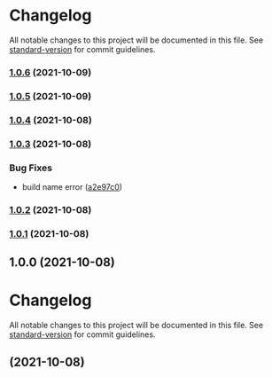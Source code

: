 # Changelog

All notable changes to this project will be documented in this file. See [standard-version](https://github.com/conventional-changelog/standard-version) for commit guidelines.

### [1.0.6](https://github.com/jaslioin/useLog/compare/v1.0.5...v1.0.6) (2021-10-09)

### [1.0.5](https://github.com/jaslioin/useLog/compare/v1.0.4...v1.0.5) (2021-10-09)

### [1.0.4](https://github.com/jaslioin/useLog/compare/v1.0.3...v1.0.4) (2021-10-08)

### [1.0.3](https://github.com/jaslioin/useLog/compare/v1.0.2...v1.0.3) (2021-10-08)


### Bug Fixes

* build name error ([a2e97c0](https://github.com/jaslioin/useLog/commit/a2e97c0e22c2b1f55f02858bc6237cc48c7df17f))

### [1.0.2](https://github.com/jaslioin/useLog/compare/v1.0.1...v1.0.2) (2021-10-08)

### [1.0.1](https://github.com/jaslioin/useLog/compare/v1.0.0...v1.0.1) (2021-10-08)

## 1.0.0 (2021-10-08)

# Changelog

All notable changes to this project will be documented in this file. See [standard-version](https://github.com/conventional-changelog/standard-version) for commit guidelines.

##  (2021-10-08)
